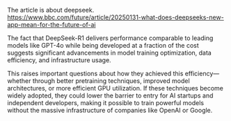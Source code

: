 
The article is about deepseek. https://www.bbc.com/future/article/20250131-what-does-deepseeks-new-app-mean-for-the-future-of-ai

The fact that DeepSeek-R1 delivers performance comparable to leading models like GPT-4o while being developed at a fraction of the cost suggests significant advancements in model training optimization, data efficiency, and infrastructure usage. 

This raises important questions about how they achieved this efficiency—whether through better pretraining techniques, improved model architectures, or more efficient GPU utilization. If these techniques become widely adopted, they could lower the barrier to entry for AI startups and independent developers, making it possible to train powerful models without the massive infrastructure of companies like OpenAI or Google.
